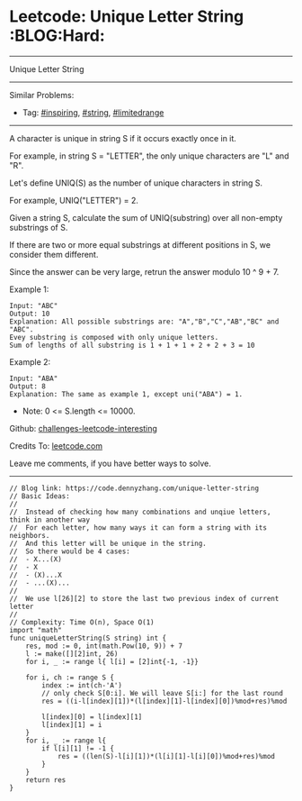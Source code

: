 # Leetcode: Unique Letter String     :BLOG:Hard:


---

Unique Letter String  

---

Similar Problems:  
-   Tag: [#inspiring](https://code.dennyzhang.com/tag/inspiring), [#string](https://code.dennyzhang.com/tag/string), [#limitedrange](https://code.dennyzhang.com/tag/limitedrange)

---

A character is unique in string S if it occurs exactly once in it.  

For example, in string S = "LETTER", the only unique characters are "L" and "R".  

Let's define UNIQ(S) as the number of unique characters in string S.  

For example, UNIQ("LETTER") =  2.  

Given a string S, calculate the sum of UNIQ(substring) over all non-empty substrings of S.  

If there are two or more equal substrings at different positions in S, we consider them different.  

Since the answer can be very large, retrun the answer modulo 10 ^ 9 + 7.  

Example 1:  

    Input: "ABC"
    Output: 10
    Explanation: All possible substrings are: "A","B","C","AB","BC" and "ABC".
    Evey substring is composed with only unique letters.
    Sum of lengths of all substring is 1 + 1 + 1 + 2 + 2 + 3 = 10

Example 2:  

    Input: "ABA"
    Output: 8
    Explanation: The same as example 1, except uni("ABA") = 1.

-   Note: 0 <= S.length <= 10000.

Github: [challenges-leetcode-interesting](https://github.com/DennyZhang/challenges-leetcode-interesting/tree/master/unique-letter-string)  

Credits To: [leetcode.com](https://leetcode.com/problems/unique-letter-string/description/)  

Leave me comments, if you have better ways to solve.  

---

    // Blog link: https://code.dennyzhang.com/unique-letter-string
    // Basic Ideas:
    //
    //  Instead of checking how many combinations and unqiue letters, think in another way
    //  For each letter, how many ways it can form a string with its neighbors.
    //  And this letter will be unique in the string.
    //  So there would be 4 cases:
    //  - X...(X)
    //  - X
    //  - (X)...X
    //  - ...(X)...
    //
    //  We use l[26][2] to store the last two previous index of current letter
    //
    // Complexity: Time O(n), Space O(1)
    import "math"
    func uniqueLetterString(S string) int {
        res, mod := 0, int(math.Pow(10, 9)) + 7
        l := make([][2]int, 26)
        for i, _ := range l{ l[i] = [2]int{-1, -1}}
    
        for i, ch := range S {
            index := int(ch-'A')
            // only check S[0:i]. We will leave S[i:] for the last round
            res = ((i-l[index][1])*(l[index][1]-l[index][0])%mod+res)%mod
    
            l[index][0] = l[index][1]
            l[index][1] = i
        }
        for i, _ := range l{
            if l[i][1] != -1 {
                res = ((len(S)-l[i][1])*(l[i][1]-l[i][0])%mod+res)%mod
            }
        }
        return res
    }